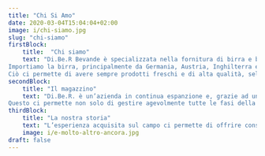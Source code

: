 ```yaml
---
title: "Chi Si Amo"
date: 2020-03-04T15:04:04+02:00
image: i/chi-siamo.jpg 
slug: "chi-siamo"
firstBlock: 
    title:  "Chi siamo"
    text: "Di.Be.R Bevande è specializzata nella fornitura di birra e bevande di ogni genere ai locali delle zone del trevigiano, pordenonese e del bellunese.
Importiamo la birra, principalmente da Germania, Austria, Inghilterra e Belgio, mantenendo uno stretto contatto con le case produttrici.
Ciò ci permette di avere sempre prodotti freschi e di alta qualità, selezionati accuratamente anche in base alle esigenze del mercato."
secondBlock:
    title: "Il magazzino"
    text: "Di.Be.R. è un’azienda in continua espanzione e, grazie ad un impegno costante negli anni, siamo riusciti ad inaugurare il nuovo grande magazzino.
Questo ci permette non solo di gestire agevolmente tutte le fasi della logistica e distribuzione, ma anche di assicurare la conservazione ottimale delle birre e delle bevande che vengono mantenute a temperatura costante. In questo modo esse conservano tutte le caratteristiche organolettiche e degustative."
thirdBlock: 
    title: "La nostra storia"
    text: "L’esperienza acquisita sul campo ci permette di offrire consulenza, assistenza e servizi tali da garantire massima qualità e tranquillità ai nostri clienti."
    image: i/e-molto-altro-ancora.jpg
draft: false
---
```


